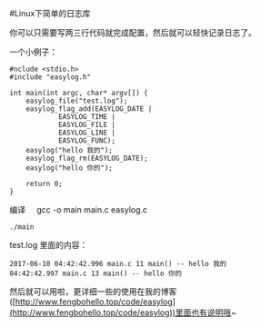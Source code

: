 #Linux下简单的日志库

你可以只需要写两三行代码就完成配置，然后就可以轻快记录日志了。

一个小例子：

    #nclude <stdio.h>
    #include "easylog.h"
    
    int main(int argc, char* argv[]) {
        easylog_file("test.log");
        easylog_flag_add(EASYLOG_DATE | 
                EASYLOG_TIME |
                EASYLOG_FILE |
                EASYLOG_LINE |
                EASYLOG_FUNC);
        easylog("hello 我的");
        easylog_flag_rm(EASYLOG_DATE);
        easylog("hello 你的");
    
        return 0;
    }

编译
    
    gcc -o main main.c easylog.c

    ./main

test.log 里面的内容：

    2017-06-10 04:42:42.996 main.c 11 main() -- hello 我的
    04:42:42.997 main.c 13 main() -- hello 你的

然后就可以用啦，更详细一些的使用在我的博客([http://www.fengbohello.top/code/easylog](http://www.fengbohello.top/code/easylog))里面也有说明哦~



